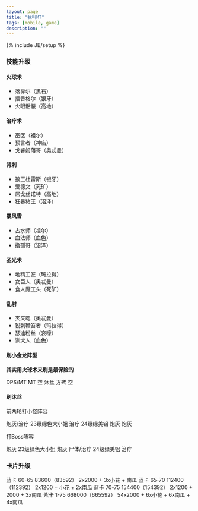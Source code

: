 ```yaml
---
layout: page
title: "我叫MT"
tags: [mobile, game]
description: ""
---
```

{% include JB/setup %}

### 技能升级

#### 火球术

- 落靠尔（黑石）
- 擂昔格尔（银牙）
- 火眼骷髅（高地）

#### 治疗术

- 巫医（祖尔）
- 预言者（神庙）
- 戈睿姆落哥（奥忒曼）

#### 背刺

- 狼王杜雷斯（银牙）
- 爱德文（死矿）
- 屌戈丝诺特（高地）
- 狂暴猪王（沼泽）

#### 暴风雪

- 占水师（祖尔）
- 血法师（血色）
- 撸孤哥（沼泽）

#### 圣光术

- 地精工匠（玛拉得）
- 女巨人（奥忒曼）
- 食人魔工头（死矿）

#### 乱射

- 夹夹嗯（奥忒曼）
- 锐刺鞭笞者（玛拉得）
- 瑟迪粉丝（哀嚎）
- 训犬人（血色）

#### 刷小金龙阵型

**其实用火球术来刷是最保险的**

DPS/MT MT 空
沐丝 方砖 空

#### 刷沐丝

前两轮打小怪阵容

炮灰/治疗	23级绿色大小姐	治疗
24级绿美铝	炮灰	炮灰

打Boss阵容

炮灰	23级绿色大小姐	炮灰
尸体/治疗	24级绿美铝	治疗

### 卡片升级

蓝卡	60-65	83600（83592）	 2x2000 + 3x小花 + 南瓜
蓝卡	65-70	112400（112392）	2x1200 + 小花 + 2x南瓜
蓝卡	70-75	154400（154392）	2x1200 + 2000 + 3x南瓜
紫卡	1-75	668000（665592）	54x2000 + 6x小花 + 6x南瓜 + 4x南瓜

